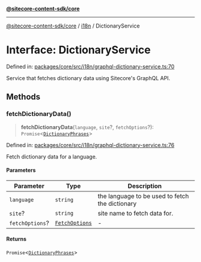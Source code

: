 [**@sitecore-content-sdk/core**](../../README.md)

***

[@sitecore-content-sdk/core](../../README.md) / [i18n](../README.md) / DictionaryService

# Interface: DictionaryService

Defined in: [packages/core/src/i18n/graphql-dictionary-service.ts:70](https://github.com/Sitecore/xmc-jss-dev/blob/24bfb351cb3f21ca109885aec5c8f4d4d5e46084/packages/core/src/i18n/graphql-dictionary-service.ts#L70)

Service that fetches dictionary data using Sitecore's GraphQL API.

## Methods

### fetchDictionaryData()

> **fetchDictionaryData**(`language`, `site`?, `fetchOptions`?): `Promise`\<[`DictionaryPhrases`](DictionaryPhrases.md)\>

Defined in: [packages/core/src/i18n/graphql-dictionary-service.ts:76](https://github.com/Sitecore/xmc-jss-dev/blob/24bfb351cb3f21ca109885aec5c8f4d4d5e46084/packages/core/src/i18n/graphql-dictionary-service.ts#L76)

Fetch dictionary data for a language.

#### Parameters

| Parameter | Type | Description |
| ------ | ------ | ------ |
| `language` | `string` | the language to be used to fetch the dictionary |
| `site`? | `string` | site name to fetch data for. |
| `fetchOptions`? | [`FetchOptions`](../../client/type-aliases/FetchOptions.md) | - |

#### Returns

`Promise`\<[`DictionaryPhrases`](DictionaryPhrases.md)\>
